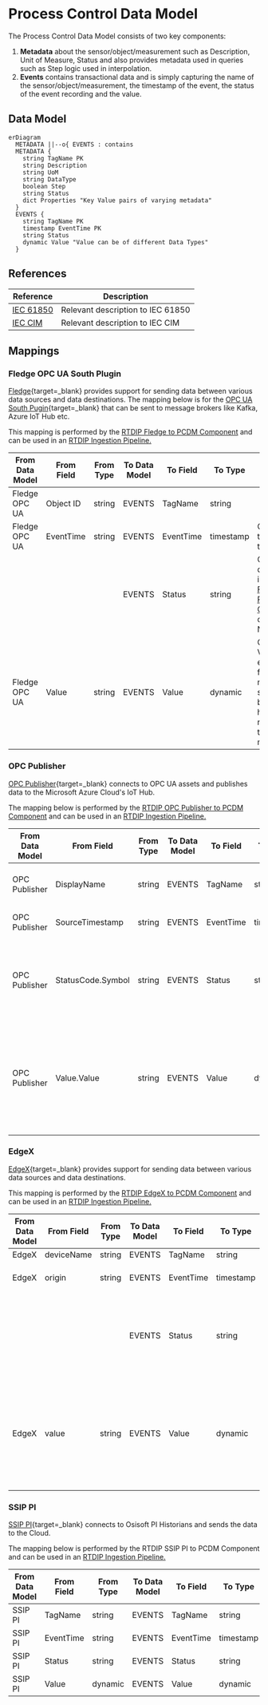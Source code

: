 # Process Control Data Model

The Process Control Data Model consists of two key components:

1. **Metadata** about the sensor/object/measurement such as Description, Unit of Measure, Status and also provides metadata used in queries such as Step logic used in interpolation.
2. **Events** contains transactional data and is simply capturing the name of the sensor/object/measurement, the timestamp of the event, the status of the event recording and the value.

## Data Model

``` mermaid
erDiagram
  METADATA ||--o{ EVENTS : contains
  METADATA {
    string TagName PK
    string Description
    string UoM
    string DataType
    boolean Step
    string Status
    dict Properties "Key Value pairs of varying metadata"
  }
  EVENTS {
    string TagName PK
    timestamp EventTime PK
    string Status
    dynamic Value "Value can be of different Data Types"
  }
```

## References

| Reference  | Description        |
|------------|--------------------|
|[IEC 61850](https://en.wikipedia.org/wiki/IEC_61850#:~:text=IEC%2061850%20is%20an%20international,architecture%20for%20electric%20power%20systems.)|Relevant description to IEC 61850|
|[IEC CIM](https://en.wikipedia.org/wiki/Common_Information_Model_(electricity))|Relevant description to IEC CIM|

## Mappings

### Fledge OPC UA South Plugin

[Fledge](https://www.lfedge.org/projects/fledge/){target=_blank} provides support for sending data between various data sources and data destinations. The mapping below is for the [OPC UA South Pugin](https://fledge-iot.readthedocs.io/en/latest/plugins/fledge-south-opcua/index.html){target=_blank} that can be sent to message brokers like Kafka, Azure IoT Hub etc.

This mapping is performed by the [RTDIP Fledge to PCDM Component](../../sdk/code-reference/pipelines/transformers/spark/fledge_json_to_pcdm.md) and can be used in an [RTDIP Ingestion Pipeline.](../../sdk/pipelines/framework.md)

| From Data Model | From Field | From Type | To Data Model |To Field| To Type | Mapping Logic |
|------|----|---------|------|------|--------|-----------|
| Fledge OPC UA | Object ID | string | EVENTS| TagName | string | |
| Fledge OPC UA | EventTime | string | EVENTS| EventTime | timestamp | Converted to a timestamp |
| | | | EVENTS| Status | string | Can be defaulted in [RTDIP Fledge to PCDM Component](../../sdk/code-reference/pipelines/transformers/spark/fledge_json_to_pcdm.md) otherwise Null |
| Fledge OPC UA | Value | string | EVENTS | Value | dynamic | Converts Value into either a float number or string based on how it is received in the message |

### OPC Publisher

[OPC Publisher](https://learn.microsoft.com/en-us/azure/industrial-iot/overview-what-is-opc-publisher){target=_blank} connects to OPC UA assets and publishes data to the Microsoft Azure Cloud's IoT Hub.

The mapping below is performed by the [RTDIP OPC Publisher to PCDM Component](../../sdk/code-reference/pipelines/transformers/spark/opc_publisher_json_to_pcdm.md) and can be used in an [RTDIP Ingestion Pipeline.](../../sdk/pipelines/framework.md)

| From Data Model | From Field | From Type | To Data Model |To Field| To Type | Mapping Logic |
|------|----|---------|------|------|--------|-----------|
| OPC Publisher | DisplayName | string | EVENTS| TagName | string | From Field can be specified in Component |
| OPC Publisher | SourceTimestamp | string | EVENTS| EventTime | timestamp | Converted to a timestamp |
| OPC Publisher | StatusCode.Symbol | string | EVENTS| Status | string | Null values can be overriden in the [RTDIP OPC Publisher to PCDM Component](../../sdk/code-reference/pipelines/transformers/spark/opc_publisher_json_to_pcdm.md) |
| OPC Publisher | Value.Value | string | EVENTS | Value | dynamic | Converts Value into either a float number or string based on how it is received in the message |

### EdgeX
[EdgeX](https://www.lfedge.org/projects/edgexfoundry/){target=_blank} provides support for sending data between various data sources and data destinations. 

This mapping is performed by the [RTDIP EdgeX to PCDM Component](../../sdk/code-reference/pipelines/transformers/spark/edgex_json_to_pcdm.md) and can be used in an [RTDIP Ingestion Pipeline.](../../sdk/pipelines/framework.md)

| From Data Model | From Field | From Type | To Data Model |To Field| To Type | Mapping Logic |
|------|----|---------|------|------|--------|-----------|
| EdgeX | deviceName | string | EVENTS| TagName | string | |
| EdgeX | origin | string | EVENTS| EventTime | timestamp | Converted to a timestamp |
| | | | EVENTS| Status | string | Can be defaulted in [RTDIP EdgeX to PCDM Component](../../sdk/code-reference/pipelines/transformers/spark/edgex_json_to_pcdm.md) otherwise Null |
| EdgeX | value | string | EVENTS | Value | dynamic | Converts Value into either a float number or string based on how it is received in the message |

### SSIP PI

[SSIP PI](https://bakerhughesc3.ai/oai-solution/shell-sensor-intelligence-platform/){target=_blank} connects to Osisoft PI Historians and sends the data to the Cloud.

The mapping below is performed by the RTDIP SSIP PI to PCDM Component and can be used in an [RTDIP Ingestion Pipeline.](../../sdk/pipelines/framework.md)

| From Data Model | From Field | From Type | To Data Model |To Field| To Type | Mapping Logic |
|------|----|---------|------|------|--------|-----------|
| SSIP PI | TagName | string | EVENTS| TagName | string | |
| SSIP PI | EventTime | string | EVENTS| EventTime | timestamp | |
| SSIP PI | Status | string | EVENTS| Status | string | |
| SSIP PI | Value | dynamic | EVENTS | Value | dynamic | |